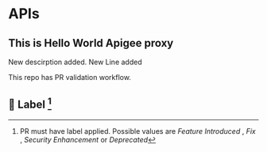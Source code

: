 # APIs

## This is Hello World Apigee proxy

New descirption added. New Line added

This repo has PR validation workflow.

## 📝 Label [^1]

[^1]: PR must have label applied. Possible values are  *Feature Introduced* , *Fix* , *Security Enhancement* or *Deprecated*

